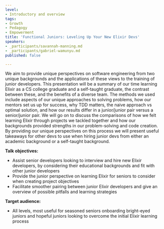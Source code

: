```yaml
---
level:
- Introductory and overview
tags:
- Growth
- Pedagogy
- Empowerment
title: 'Functional Juniors: Leveling Up Your New Elixir Devs'
speakers:
- _participants/savannah-manning.md
- _participants/gabriel-wamunyu.md
published: false

---
```

We aim to provide unique perspectives on software engineering from two unique backgrounds and the applications of these views to the training of junior developers. This presentation will be a summary of our time learning Elixir as a CS college graduate and a self-taught graduate, the contrast between these, and the benefits of a diverse team.
The methods we used include aspects of our unique approaches to solving problems, how our mentors set us up for success, why TDD matters, the naive approach vs optimal solution, and how our results differ in a junior/junior pair versus a senior/junior pair. We will go on to discuss the comparisons of how we felt learning Elixir through projects we tackled together and how our backgrounds provided strengths in our problem-solving and code creation. By providing our unique perspectives on this process we will present useful takeaways for other devs to use when hiring junior devs from either an academic background or a self-taught background.

**Talk objectives:**
* Assist senior developers looking to interview and hire new Elixir developers, by considering their educational backgrounds and fit with other junior developers
* Provide the junior perspective on learning Elixir for seniors to consider when creating project objectives
* Facilitate smoother pairing between junior Elixir developers and give an overview of possible pitfalls and learning strategies

**Target audience:**
* All levels, most useful for seasoned seniors onboarding bright-eyed juniors and hopeful juniors looking to overcome the initial Elixir learning process
